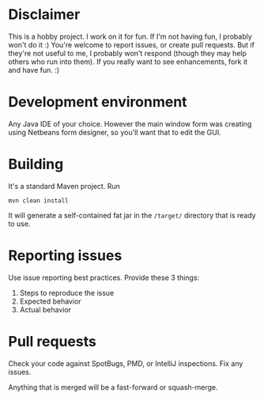 # Disclaimer

This is a hobby project. I work on it for fun.
If I'm not having fun, I probably won't do it :)
You're welcome to report issues, or create pull requests.
But if they're not useful to me, I probably won't respond
(though they may help others who run into them).
If you really want to see enhancements, fork it and have fun. :)

# Development environment

Any Java IDE of your choice. However the main window form was creating using Netbeans form designer, so you'll want that to edit the GUI.

# Building

It's a standard Maven project. Run
```
mvn clean install
```
It will generate a self-contained fat jar in the `/target/` directory that is ready to use.

# Reporting issues

Use issue reporting best practices. Provide these 3 things:

1. Steps to reproduce the issue
2. Expected behavior
3. Actual behavior

# Pull requests

Check your code against SpotBugs, PMD, or IntelliJ inspections. Fix any issues.

Anything that is merged will be a fast-forward or squash-merge.
